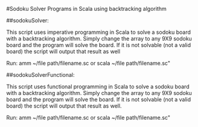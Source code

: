 #Sodoku Solver Programs in Scala using backtracking algorithm


##sodokuSolver:

This script uses imperative programming in Scala to solve a sodoku board with a backtracking algorithm. Simply change the array to any 9X9 sodoku board and the program will solve the board. If it is not solvable (not a valid board) the script will output that result as well

Run: amm ~/file path/filename.sc or scala ~/file path/filename.sc"

##sodokuSolverFunctional:

This script uses functional programming in Scala to solve a sodoku board with a backtracking algorithm. Simply change the array to any 9X9 sodoku board and the program will solve the board. If it is not solvable (not a valid board) the script will output that result as well.

Run: amm ~/file path/filename.sc or scala ~/file path/filename.sc"